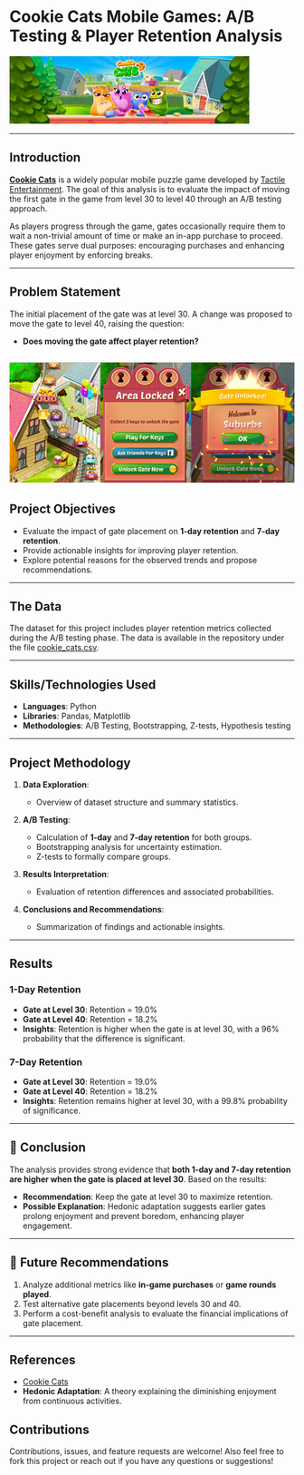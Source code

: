 # Cookie Cats Mobile Games: A/B Testing & Player Retention Analysis

![Cookie Cats Banner](https://github.com/yanny-alt/Cookie-Cats-A-B-Testing-Project/blob/main/images/cookiecats.jpg)

---

## Introduction

[**Cookie Cats**](https://www.google.com/url?q=https%3A%2F%2Fwww.facebook.com%2Fcookiecatsgame) is a widely popular mobile puzzle game developed by [Tactile Entertainment](https://www.google.com/url?q=http%3A%2F%2Ftactile.dk%2F). The goal of this analysis is to evaluate the impact of moving the first gate in the game from level 30 to level 40 through an A/B testing approach.

As players progress through the game, gates occasionally require them to wait a non-trivial amount of time or make an in-app purchase to proceed. These gates serve dual purposes: encouraging purchases and enhancing player enjoyment by enforcing breaks.

---

## Problem Statement

The initial placement of the gate was at level 30. A change was proposed to move the gate to level 40, raising the question:

- **Does moving the gate affect player retention?**

![Cookie Cats Banner](https://github.com/yanny-alt/Cookie-Cats-A-B-Testing-Project/blob/main/images/cc_gates.png)
---

## Project Objectives

- Evaluate the impact of gate placement on **1-day retention** and **7-day retention**.
- Provide actionable insights for improving player retention.
- Explore potential reasons for the observed trends and propose recommendations.

---

## The Data

The dataset for this project includes player retention metrics collected during the A/B testing phase. The data is available in the repository under the file [cookie_cats.csv](https://github.com/yanny-alt/Cookie-Cats-A-B-Testing-Project/blob/main/data/cookie_cats.csv).

---

## Skills/Technologies Used

- **Languages**: Python
- **Libraries**: Pandas, Matplotlib
- **Methodologies**: A/B Testing, Bootstrapping, Z-tests, Hypothesis testing

---

## Project Methodology

1. **Data Exploration**:
   - Overview of dataset structure and summary statistics.

2. **A/B Testing**:
   - Calculation of **1-day** and **7-day retention** for both groups.
   - Bootstrapping analysis for uncertainty estimation.
   - Z-tests to formally compare groups.

3. **Results Interpretation**:
   - Evaluation of retention differences and associated probabilities.

4. **Conclusions and Recommendations**:
   - Summarization of findings and actionable insights.

---

## Results

### 1-Day Retention
- **Gate at Level 30**: Retention = 19.0%
- **Gate at Level 40**: Retention = 18.2%
- **Insights**: Retention is higher when the gate is at level 30, with a 96% probability that the difference is significant.

### 7-Day Retention
- **Gate at Level 30**: Retention = 19.0%
- **Gate at Level 40**: Retention = 18.2%
- **Insights**: Retention remains higher at level 30, with a 99.8% probability of significance.

---

## 📌 Conclusion

The analysis provides strong evidence that **both 1-day and 7-day retention are higher when the gate is placed at level 30**. Based on the results:

- **Recommendation**: Keep the gate at level 30 to maximize retention.
- **Possible Explanation**: Hedonic adaptation suggests earlier gates prolong enjoyment and prevent boredom, enhancing player engagement.

---

## 🚀 Future Recommendations

1. Analyze additional metrics like **in-game purchases** or **game rounds played**.
2. Test alternative gate placements beyond levels 30 and 40.
3. Perform a cost-benefit analysis to evaluate the financial implications of gate placement.

---

## References

- [Cookie Cats](https://www.google.com/url?q=https%3A%2F%2Fwww.facebook.com%2Fcookiecatsgame)
- **Hedonic Adaptation**: A theory explaining the diminishing enjoyment from continuous activities.

## Contributions

Contributions, issues, and feature requests are welcome! Also feel free to fork this project or reach out if you have any questions or suggestions!
